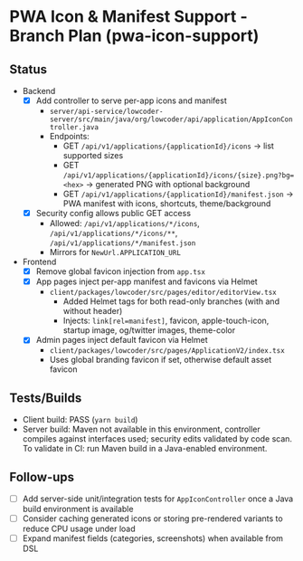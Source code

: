 # PWA Icon & Manifest Support - Branch Plan (pwa-icon-support)

## Status
- Backend
  - [x] Add controller to serve per-app icons and manifest
    - `server/api-service/lowcoder-server/src/main/java/org/lowcoder/api/application/AppIconController.java`
    - Endpoints:
      - GET `/api/v1/applications/{applicationId}/icons` → list supported sizes
      - GET `/api/v1/applications/{applicationId}/icons/{size}.png?bg=<hex>` → generated PNG with optional background
      - GET `/api/v1/applications/{applicationId}/manifest.json` → PWA manifest with icons, shortcuts, theme/background
  - [x] Security config allows public GET access
    - Allowed: `/api/v1/applications/*/icons`, `/api/v1/applications/*/icons/**`, `/api/v1/applications/*/manifest.json`
    - Mirrors for `NewUrl.APPLICATION_URL`
- Frontend
  - [x] Remove global favicon injection from `app.tsx`
  - [x] App pages inject per-app manifest and favicons via Helmet
    - `client/packages/lowcoder/src/pages/editor/editorView.tsx`
      - Added Helmet tags for both read-only branches (with and without header)
      - Injects: `link[rel=manifest]`, favicon, apple-touch-icon, startup image, og/twitter images, theme-color
  - [x] Admin pages inject default favicon via Helmet
    - `client/packages/lowcoder/src/pages/ApplicationV2/index.tsx`
    - Uses global branding favicon if set, otherwise default asset favicon

## Tests/Builds
- Client build: PASS (`yarn build`)
- Server build: Maven not available in this environment, controller compiles against interfaces used; security edits validated by code scan. To validate in CI: run Maven build in a Java-enabled environment.

## Follow-ups
- [ ] Add server-side unit/integration tests for `AppIconController` once a Java build environment is available
- [ ] Consider caching generated icons or storing pre-rendered variants to reduce CPU usage under load
- [ ] Expand manifest fields (categories, screenshots) when available from DSL